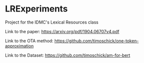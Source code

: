 # LRExperiments
Project for the IDMC's Lexical Resources class


Link to the paper: https://arxiv.org/pdf/1904.06707v4.pdf

Link to the OTA method: https://github.com/timoschick/one-token-approximation

Link to the Dataset: https://github.com/timoschick/am-for-bert
